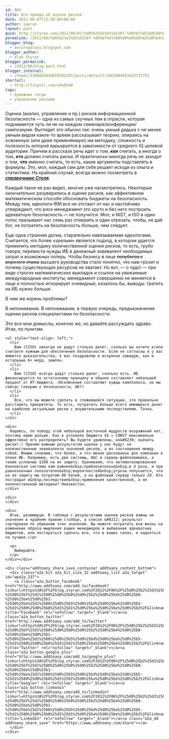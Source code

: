 ```yaml
---
id: 903
title: Вся правда об оценке рисков
date: 2012-06-07T13:59:00+00:00
author: sapran
layout: post
guid: http://styran.com/2012/06/07/%d0%b2%d1%81%d1%8f-%d0%bf%d1%80%d0%b0%d0%b2%d0%b4%d0%b0-%d0%be%d0%b1-%d0%be%d1%86%d0%b5%d0%bd%d0%ba%d0%b5-%d1%80%d0%b8%d1%81%d0%ba%d0%be%d0%b2/
permalink: /2012/06/%d0%b2%d1%81%d1%8f-%d0%bf%d1%80%d0%b0%d0%b2%d0%b4%d0%b0-%d0%be%d0%b1-%d0%be%d1%86%d0%b5%d0%bd%d0%ba%d0%b5-%d1%80%d0%b8%d1%81%d0%ba%d0%be%d0%b2/
blogger_blog:
  - securegalaxy.blogspot.com
blogger_author:
  - Vlad Styran
blogger_permalink:
  - /2012/06/blog-post.html
blogger_internal:
  - /feeds/3388835630659782197/posts/default/3461804653633737751
shorturl:
  - http://tinyurl.com/o4a85m8
tags:
  - бумажные тигры
  - управление рисками
---
```

<div dir="ltr" style="text-align: left;">
  Оценка (анализ, управление и пр.) рисков информационной безопасности &#8212; одна из самых скучных тем в отрасли, которая поднимается чуть ли не на каждом семинаре/конференции/симпозиуме. Выглядит это обычно так: очень умный дядька с не менее умным видом какое-то время рассказывает теорию, опираясь на освоенную (или даже применяемую) им методику, сложность и полезность которой&nbsp;варьируется&nbsp;в зависимости от среднего IQ целевой аудитории. Причем в рассказе речь идет о том, <i><b>как </b></i>считать, а иногда о том, <i><b>кто</b></i> должен считать риски. И практически никогда речь не заходит о том, <i><b>что</b></i> именно считать, то есть, какие аргументы подставлять в формулы. Это, мол, каждый сам для себя решает исходя из опыта и статистики. На крайний случай, всегда можно посмотреть в <a href="https://ru.wikipedia.org/wiki/%D0%A1%D0%BF%D1%80%D0%B0%D0%B2%D0%BE%D1%87%D0%BD%D0%B8%D0%BA_%D0%A1%D1%82%D0%B5%D0%BB%D1%8F"><i><b>справочнике Стеля</b></i></a>.</p> 
  
  <p>
    Каждый такое не раз видел, многие уже насмотрелись. Некоторые окончательно разуверились в оценке рисков, как эффективном математическом способе обосновать бюджеты на безопасность. Между тем,&nbsp;идеологи&nbsp;IRM все не отстают от нас и настойчиво утверждают, что риск менеджмент это круто и без него построить адекватную безопасность &#8212; не получится. Мол, и NIST, и ISO в один голос призывают нас семь раз отмерить и один отрезать: чтобы, не дай бог, не потратить на&nbsp;безопасность&nbsp;больше, чем следует.
  </p>
  
  <p>
    Еще одна странная догма, старательно навязываемая идеологами. Считается, что более &#171;зрелым&#187; является подход, в котором удается применить методику количественной оценки рисков, то есть, грубо говоря, перевести нужды ИБ в денежный эквивалент необходимых затрат и возможных потерь. Чтобы бизнесу в лице <strike>полубогов с верхнего этажа</strike> высшего руководства стало понятно, что нам грозит и почему существующих ресурсов не хватает. Но вот, &#8212; о чудо! &#8212; при виде строгих математических выкладок и ссылок на уважаемые международные институты, менеджмент совершенно не меняется в лице и полностью игнорирует очевидные, казалось бы, выводы: тратить на ИБ нужно больше.
  </p>
  
  <p>
    В чем же корень проблемы?
  </p>
  
  <p>
    В непонимании. В непонимании, в первую очередь, предназначения оценки рисков специалистами по безопасности.
  </p>
  
  <p>
    Это все мои домыслы, конечно же, но давайте рассуждать здраво. Итак, по пунктам. 
    
    <ol style="text-align: left;">
      <li>
        Вам (CISO) никогда не дадут столько денег, сколько вы хотите и/или считаете нужным для обеспечения безопасности. Если не согласны и у вас имеются доказательства, я вас поздравляю и искренне завидую, как и остальные 6+ млрд. землян.
      </li>
      <li>
        Вам (CISO) всегда дадут столько денег, сколько есть. ИБ финансируется по остаточному принципу и обычно составляет небольшой процент от ИТ-бюджета. (Исключения составляют нужды комплаянса, но мы сейчас говорим о безопасности, ОК?)
      </li>
      <li>
        Все, что вы можете сделать в сложившейся ситуации, это правильно расставить приоритеты. То есть, потратить больше всего имеющихся денег на наиболее актуальные риски с внушительными последствиями. Точка.
      </li>
    </ol>
    
    <div>
      Надеюсь, по поводу этой небольшой восточной мудрости возражений нет, поэтому идем дальше. Как в условиях бюджета $$ = CONST максимально эффективно его распределить? Вы будете удивлены, но&#8230; оценить риски!:) Причем важным результатом оценки у нас будут не количественные эквиваленты значений рисков, а их соотношения между собой. Иными словами, что более, а что менее рискованно для компании в плане ИБ. Например, есть две системы, АБС и сервер-файлопомойка, а также условные $100 на их защиту. Оцениваем, что автоматизированная банковская система нам важнее&nbsp;приблизительно&nbsp;в 4 раза, и при равнозначных показателях&nbsp;вероятностей&nbsp;угрозы получается, что на ее защиту мы потратим 80 бачей, а на файловый сервер только 20. Кто пострадал в&nbsp;последствие&nbsp;применения качественной, а не количественной методики? Неизвестно.
    </div>
    
    <div>
    </div>
    
    <div>
      Итак, резюмирую. В таблице с результатами оценки рисков важны не значения в крайнем правом столбце, а список &#8212; результат сортировки по убыванию этих значений. Вы можете потратить всю жизнь на изменение образа мышления ваших менеджеров и выбивание адекватных бюджетов, или постараться сделать все, что в ваших силах, и надеяться на лучшее.</p> 
      
      <p>
        Выбирайте.
      </p>
    </div></div> 
    
    <div class="addtoany_share_save_container addtoany_content_bottom">
      <div class="a2a_kit a2a_kit_size_32 addtoany_list a2a_target" id="wpa2a_237">
        <a class="a2a_button_facebook" href="http://www.addtoany.com/add_to/facebook?linkurl=https%3A%2F%2Fblog.styran.com%2F2012%2F06%2F%25d0%25b2%25d1%2581%25d1%258f-%25d0%25bf%25d1%2580%25d0%25b0%25d0%25b2%25d0%25b4%25d0%25b0-%25d0%25be%25d0%25b1-%25d0%25be%25d1%2586%25d0%25b5%25d0%25bd%25d0%25ba%25d0%25b5-%25d1%2580%25d0%25b8%25d1%2581%25d0%25ba%25d0%25be%25d0%25b2%2F&linkname=%D0%92%D1%81%D1%8F%20%D0%BF%D1%80%D0%B0%D0%B2%D0%B4%D0%B0%20%D0%BE%D0%B1%20%D0%BE%D1%86%D0%B5%D0%BD%D0%BA%D0%B5%20%D1%80%D0%B8%D1%81%D0%BA%D0%BE%D0%B2" title="Facebook" rel="nofollow" target="_blank"></a><a class="a2a_button_twitter" href="http://www.addtoany.com/add_to/twitter?linkurl=https%3A%2F%2Fblog.styran.com%2F2012%2F06%2F%25d0%25b2%25d1%2581%25d1%258f-%25d0%25bf%25d1%2580%25d0%25b0%25d0%25b2%25d0%25b4%25d0%25b0-%25d0%25be%25d0%25b1-%25d0%25be%25d1%2586%25d0%25b5%25d0%25bd%25d0%25ba%25d0%25b5-%25d1%2580%25d0%25b8%25d1%2581%25d0%25ba%25d0%25be%25d0%25b2%2F&linkname=%D0%92%D1%81%D1%8F%20%D0%BF%D1%80%D0%B0%D0%B2%D0%B4%D0%B0%20%D0%BE%D0%B1%20%D0%BE%D1%86%D0%B5%D0%BD%D0%BA%D0%B5%20%D1%80%D0%B8%D1%81%D0%BA%D0%BE%D0%B2" title="Twitter" rel="nofollow" target="_blank"></a><a class="a2a_button_google_plus" href="http://www.addtoany.com/add_to/google_plus?linkurl=https%3A%2F%2Fblog.styran.com%2F2012%2F06%2F%25d0%25b2%25d1%2581%25d1%258f-%25d0%25bf%25d1%2580%25d0%25b0%25d0%25b2%25d0%25b4%25d0%25b0-%25d0%25be%25d0%25b1-%25d0%25be%25d1%2586%25d0%25b5%25d0%25bd%25d0%25ba%25d0%25b5-%25d1%2580%25d0%25b8%25d1%2581%25d0%25ba%25d0%25be%25d0%25b2%2F&linkname=%D0%92%D1%81%D1%8F%20%D0%BF%D1%80%D0%B0%D0%B2%D0%B4%D0%B0%20%D0%BE%D0%B1%20%D0%BE%D1%86%D0%B5%D0%BD%D0%BA%D0%B5%20%D1%80%D0%B8%D1%81%D0%BA%D0%BE%D0%B2" title="Google+" rel="nofollow" target="_blank"></a><a class="a2a_button_linkedin" href="http://www.addtoany.com/add_to/linkedin?linkurl=https%3A%2F%2Fblog.styran.com%2F2012%2F06%2F%25d0%25b2%25d1%2581%25d1%258f-%25d0%25bf%25d1%2580%25d0%25b0%25d0%25b2%25d0%25b4%25d0%25b0-%25d0%25be%25d0%25b1-%25d0%25be%25d1%2586%25d0%25b5%25d0%25bd%25d0%25ba%25d0%25b5-%25d1%2580%25d0%25b8%25d1%2581%25d0%25ba%25d0%25be%25d0%25b2%2F&linkname=%D0%92%D1%81%D1%8F%20%D0%BF%D1%80%D0%B0%D0%B2%D0%B4%D0%B0%20%D0%BE%D0%B1%20%D0%BE%D1%86%D0%B5%D0%BD%D0%BA%D0%B5%20%D1%80%D0%B8%D1%81%D0%BA%D0%BE%D0%B2" title="LinkedIn" rel="nofollow" target="_blank"></a><a class="a2a_dd addtoany_share_save" href="https://www.addtoany.com/share"></a>
      </div>
    </div>